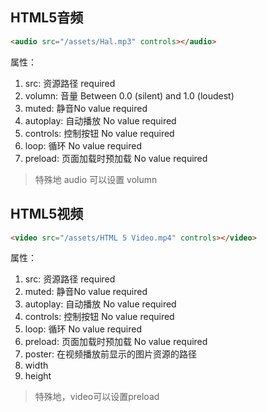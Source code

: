 ## HTML5音频
```html
<audio src="/assets/Hal.mp3" controls></audio>
```

属性：
1. src: 资源路径 required
2. volumn:  音量 Between 0.0 (silent) and 1.0 (loudest)
3. muted: 静音No value required
4. autoplay: 自动播放 No value required
5. controls: 控制按钮 No value required
6. loop:  循环 No value required
7. preload: 页面加载时预加载 No value required

> 特殊地 audio 可以设置 volumn

## HTML5视频
```html
<video src="/assets/HTML 5 Video.mp4" controls></video>
```

属性：
1. src: 资源路径 required
3. muted: 静音No value required
4. autoplay: 自动播放 No value required
5. controls: 控制按钮 No value required
6. loop:  循环 No value required
7. preload: 页面加载时预加载 No value required
8. poster: 在视频播放前显示的图片资源的路径
9. width
10. height

> 特殊地，video可以设置preload